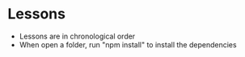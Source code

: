 # Lessons

- Lessons are in chronological order
- When open a folder, run "npm install" to install the dependencies
